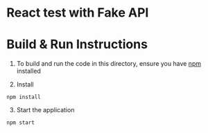 # React test with Fake API 


# Build & Run Instructions

1. To build and run the code in this directory, ensure you have [npm](https://www.npmjs.com) installed

2. Install
```
npm install
```

3. Start the application
```
npm start
```
